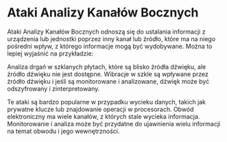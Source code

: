 # Ataki Analizy Kanałów Bocznych

Ataki Analizy Kanałów Bocznych odnoszą się do ustalania informacji z urządzenia lub jednostki poprzez inny kanał lub źródło, które ma na niego pośredni wpływ, z którego informacje mogą być wydobywane. Można to lepiej wyjaśnić na przykładzie:

Analiza drgań w szklanych płytach, które są blisko źródła dźwięku, ale źródło dźwięku nie jest dostępne. Wibracje w szkle są wpływane przez źródło dźwięku i jeśli są monitorowane i analizowane, dźwięk może być odszyfrowany i zinterpretowany.

Te ataki są bardzo popularne w przypadku wycieku danych, takich jak prywatne klucze lub znajdowanie operacji w procesorach. Obwód elektroniczny ma wiele kanałów, z których stale wycieka informacja. Monitorowanie i analiza może być przydatne do ujawnienia wielu informacji na temat obwodu i jego wewnętrzności.
